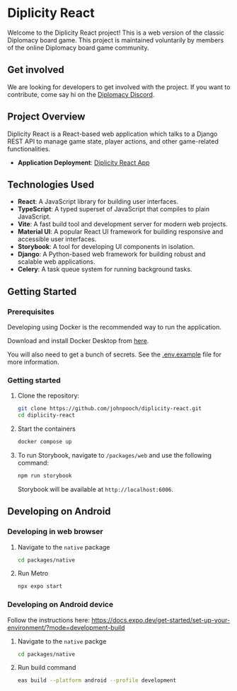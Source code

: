 # Diplicity React

Welcome to the Diplicity React project! This is a web version of the classic Diplomacy board game. This project is maintained voluntarily by members of the online Diplomacy board game community.

## Get involved

We are looking for developers to get involved with the project. If you want to contribute, come say hi on the [Diplomacy Discord](chttps://discord.gg/QETtwGR).

## Project Overview

Diplicity React is a React-based web application which talks to a Django REST API to manage game state, player actions, and other game-related functionalities.

- **Application Deployment**: [Diplicity React App](https://blue-cliff-00777a403.4.azurestaticapps.net/)

## Technologies Used

- **React**: A JavaScript library for building user interfaces.
- **TypeScript**: A typed superset of JavaScript that compiles to plain JavaScript.
- **Vite**: A fast build tool and development server for modern web projects.
- **Material UI**: A popular React UI framework for building responsive and accessible user interfaces.
- **Storybook**: A tool for developing UI components in isolation.
- **Django**: A Python-based web framework for building robust and scalable web applications.
- **Celery**: A task queue system for running background tasks.

## Getting Started

### Prerequisites

Developing using Docker is the recommended way to run the application.

Download and install Docker Desktop from [here](https://www.docker.com/products/docker-desktop/).

You will also need to get a bunch of secrets. See the [.env.example](.env.example) file for more information.

### Getting started

1. Clone the repository:

   ```sh
   git clone https://github.com/johnpooch/diplicity-react.git
   cd diplicity-react
   ```

2. Start the containers

   ```sh
   docker compose up
   ```

3. To run Storybook, navigate to `/packages/web` and use the following command:

   ```sh
   npm run storybook
   ```

   Storybook will be available at `http://localhost:6006`.

## Developing on Android

### Developing in web browser

1. Navigate to the `native` package

   ```sh
   cd packages/native
   ```

2. Run Metro

   ```sh
   npx expo start
   ```

### Developing on Android device

Follow the instructions here:
https://docs.expo.dev/get-started/set-up-your-environment/?mode=development-build

1. Navigate to the `native` packge

   ```sh
   cd packages/native
   ```

2. Run build command

   ```sh
   eas build --platform android --profile development
   ```
